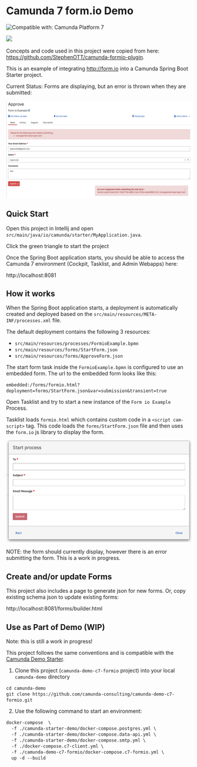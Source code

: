 # Camunda 7 form.io Demo

![Compatible with: Camunda Platform 7](https://img.shields.io/badge/Compatible%20with-Camunda%20Platform%207-26d07c)

[![](https://img.shields.io/badge/Lifecycle-Proof%20of%20Concept-blueviolet)](https://github.com/Camunda-Community-Hub/community/blob/main/extension-lifecycle.md#proof-of-concept-)

Concepts and code used in this project were copied from here: https://github.com/StephenOTT/camunda-formio-plugin. 

This is an example of integrating http://form.io into a Camunda Spring Boot Starter project.

Current Status: Forms are displaying, but an error is thrown when they are submitted: 

![Submit Error](./screenshots/submitError.png?raw=true "Submit Error")

## Quick Start

Open this project in Intellij and open `src/main/java/io/camunda/starter/MyApplication.java`.

Click the green triangle to start the project

Once the Spring Boot application starts, you should be able to access the Camunda 7 environment (Cockpit, Tasklist, and Admin Webapps) here: 

http://localhost:8081

## How it works

When the Spring Boot application starts, a deployment is automatically created and deployed based on the `src/main/resources/META-INF/processes.xml` file. 

The default deployment contains the following 3 resources: 

* `src/main/resources/processes/FormioExample.bpmn`
* `src/main/resources/forms/StartForm.json`
* `src/main/resources/forms/ApproveForm.json`

The start form task inside the `FormioExample.bpmn` is configured to use an embedded form. The url to the embedded form looks like this: 

```
embedded:/forms/formio.html?deployment=forms/StartForm.json&var=submission&transient=true
```

Open Tasklist and try to start a new instance of the `Form io Example` Process.

Tasklist loads `formio.html` which contains custom code in a `<script cam-script>` tag. This code loads the `forms/StartForm.json` file and then uses the `form.io` js library to display the form. 

![Start Form](./screenshots/startForm.png?raw=true "Start Form")

NOTE: the form should currently display, however there is an error submitting the form. This is a work in progress.

## Create and/or update Forms

This project also includes a page to generate json for new forms. Or, copy existing schema json to update existing forms: 

http://localhost:8081/forms/builder.html

## Use as Part of Demo (WIP)

Note: this is still a work in progress!

This project follows the same conventions and is compatible with the
[Camunda Demo Starter](https://github.com/camunda-consulting/camunda-demo-starter#camunda-demo-starter).

1. Clone this project (`camunda-demo-c7-formio` project) into your local `camunda-demo` directory

  ```
  cd camunda-demo
  git clone https://github.com/camunda-consulting/camunda-demo-c7-formio.git
  ```

2. Use the following command to start an environment:

```
docker-compose  \
  -f ./camunda-starter-demo/docker-compose.postgres.yml \
  -f ./camunda-starter-demo/docker-compose.data-api.yml \
  -f ./camunda-starter-demo/docker-compose.smtp.yml \
  -f ./docker-compose.c7-client.yml \
  -f ./camunda-demo-c7-formio/docker-compose.c7-formio.yml \
  up -d --build
```

